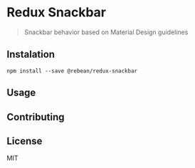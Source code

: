 # Redux Snackbar

> Snackbar behavior based on Material Design guidelines

## Instalation

```
npm install --save @rebean/redux-snackbar
```

## Usage

## Contributing

## License

MIT
